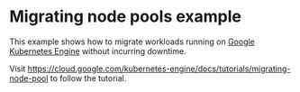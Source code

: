 # Migrating node pools example

This example shows how to migrate workloads running on
[Google Kubernetes Engine](https://cloud.google.com/kubernetes-engine)
without incurring downtime.

Visit https://cloud.google.com/kubernetes-engine/docs/tutorials/migrating-node-pool
to follow the tutorial.
